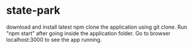 # state-park
download and install latest npm
clone the application using git clone.
Run "npm start" after going inside the application folder.
Go to browser localhost:3000 to see the app running.

